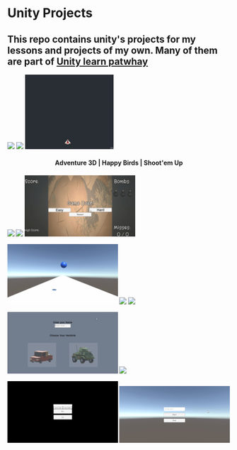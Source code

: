 # Unity Projects
 
## This repo contains unity's projects for my lessons and projects of my own. Many of them are part of [Unity learn patwhay][1]

<p align="left"> <img src="Adventure3D/Gifs for Git/gameplay.gif" width="250"/> <align="center"> <img src="Happy Birds/Gifs for Git/gameplay.gif" width="250"/> <align="right"> <img src="Shoot-emUp/Gifs for Git/Demo1.gif" width="200"/>

<h4 align="center">
  Adventure 3D | Happy Birds | Shoot'em Up               
<h4/>

<img src="FlapBird3D/Gifs for Git/gameplay.gif" width="250"/> <img src="Flap Bird/Gifs for Git/gameplay.gif" width="250"/> <img src="Unit 5/Gifs for Git/gameplay.gif" width="250"/>

<img src="Unit 2/Gifs for git/gameplay.gif" width="250"/> <img src="Unit 3/Gifs for Git/gameplay.gif" width="250"/> <img src="Unit 4/Gifs for Git/gameplay.gif" width="250"/>

<img src="Programming Theory Project/Gifs for Git/gameplay.gif" width="250"/> <img src="Counting Prototype/Gifs for Git/gameplay.gif" width="250"/>

<img src="FlowManagement/Gifs for Git/gameplay.gif" width="250"/>  <img src="DataPersistence/Gifs for Git/gameplay.gif" width="250"/> 




[1]: https://learn.unity.com/
